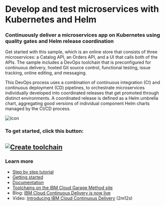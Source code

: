 # Develop and test microservices with Kubernetes and Helm

### Continuously deliver a microservices app on Kubernetes using quality gates and Helm release coordination
Get started with this sample, which is an online store that consists of three microservices: a Catalog API, an Orders API, and a UI that calls both of the APIs. The sample includes a DevOps toolchain that is preconfigured for continuous delivery, hosted Git source control, functional testing, issue tracking, online editing, and messaging.

This DevOps process uses a combination of continuous integration (CI) and continuous deployment (CD) pipelines, to orchestrate microservices individually developed into coordinated releases that get promoted through distinct environments. A coordinated release is defined as a Helm umbrella chart, aggregating good versions of individual component Helm charts managed by the CI/CD process.

![Icon](./pics/umbrella-toolchain.png)

### To get started, click this button:
[![Create toolchain](https://cloud.ibm.com/devops/graphics/create_toolchain_button.png)](https://cloud.ibm.com/devops/setup/deploy?repository=https%3A%2F%2Fgithub.com%2Fhttran13%2Fmicroservices-helm-toolchain&env_id=ibm:yp:us-south)
---
### Learn more 

* [Step by step tutorial](https://www.ibm.com/cloud/garage/tutorials/use-develop-test-microservices-with-kubernetes-and-helm-toolchain)
* [Getting started](https://cloud.ibm.com/devops)
* [Documentation](https://cloud.ibm.com/docs/services/ContinuousDelivery?topic=ContinuousDelivery-getting-started&pos=2)
* [Toolchains on the IBM Cloud Garage Method site](https://www.ibm.com/devops/method/category/tools)
* Blog: [IBM Cloud Continuous Delivery is now live](https://www.ibm.com/blogs/bluemix/2016/11/bluemix-continuous-delivery-is-now-live/)
* Video: [Introducing IBM Cloud Continuous Delivery](https://www.youtube.com/watch?v=QPSAZ64APpc&feature=youtu.be) (2m12s)
